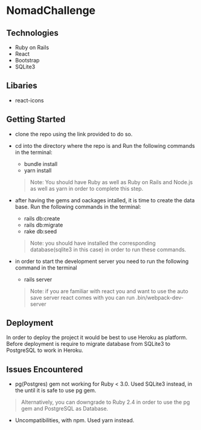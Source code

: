 # NomadChallenge

## Technologies

* Ruby on Rails
* React
* Bootstrap
* SQLite3

## Libaries

* react-icons
## Getting Started

* clone the repo using the link provided to do so.
* cd into the directory where the repo is and Run the following commands in the terminal:
    * bundle install
    * yarn install
    >Note: You should have Ruby as well as Ruby on Rails and Node.js as well as yarn in order to complete this step.

* after having the gems and oackages intalled, it is time to create the data base. Run the following commands in the terminal:
    * rails db:create
    * rails db:migrate
    * rake db:seed
    >Note: you should have installed the corresponding database(sqlite3 in this case) in order to run these commands.

* in order to start the development server you need to run the following command in the terminal 
    * rails server
    >Note: if you are familiar with react you and want to use the auto save server react comes with you can run .bin/webpack-dev-server

## Deployment

In order to deploy the project it would be best to use Heroku as platform.
Before deployment is require to migrate database from SQLite3 to PostgreSQL to work in Heroku.

## Issues Encountered

* pg(Postgres) gem not working for Ruby < 3.0. Used SQLite3 instead, in the until it is safe to use pg gem.
> Alternatively, you can downgrade to Ruby 2.4 in order to use the pg gem and PostgreSQL as Database.

* Uncompatibilities, with npm. Used yarn instead.
